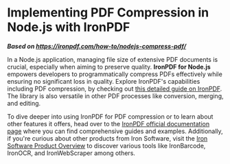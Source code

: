 # Implementing PDF Compression in Node.js with IronPDF

***Based on <https://ironpdf.com/how-to/nodejs-compress-pdf/>***


In a Node.js application, managing file size of extensive PDF documents is crucial, especially when aiming to preserve quality. **IronPDF for Node.js** empowers developers to programmatically compress PDFs effectively while ensuring no significant loss in quality. Explore IronPDF's capabilities including PDF compression, by checking out [this detailed guide on IronPDF](https://www.ironpdf.com/docs/). The library is also versatile in other PDF processes like conversion, merging, and editing.

To dive deeper into using IronPDF for PDF compression or to learn about other features it offers, head over to the [IronPDF official documentation page](https://www.ironpdf.com/docs/) where you can find comprehensive guides and examples. Additionally, if you're curious about other products from Iron Software, visit the [Iron Software Product Overview](https://www.ironsoftware.com/) to discover various tools like IronBarcode, IronOCR, and IronWebScraper among others.
